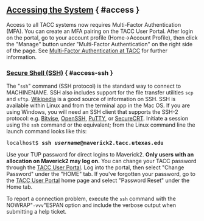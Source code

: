 ## [Accessing the System](#access) { #access }

Access to all TACC systems now requires Multi-Factor Authentication (MFA). You can create an MFA pairing on the TACC User Portal. After login on the portal, go to your account profile (Home->Account Profile), then click the "Manage" button under "Multi-Factor Authentication" on the right side of the page. See [Multi-Factor Authentication at TACC](http://portal.tacc.utexas.edu/tutorials/multifactor-authentication) for further information. 

### [Secure Shell (SSH)](#access-ssh) { #access-ssh }

The "`ssh`" command (SSH protocol) is the standard way to connect to MACHINENAME. SSH also includes support for the file transfer utilities `scp` and `sftp`. [Wikipedia](https://en.wikipedia.org/wiki/Secure_Shell) is a good source of information on SSH. SSH is available within Linux and from the terminal app in the Mac OS. If you are using Windows, you will need an SSH client that supports the SSH-2 protocol: e.g. [Bitvise](https://www.bitvise.com), [OpenSSH](http://www.openssh.com), [PuTTY](https://www.putty.org), or [SecureCRT](https://www.vandyke.com/products/securecrt/). Initiate a session using the `ssh` command or the equivalent; from the Linux command line the launch command looks like this:

<pre class="cmd-line">localhost$ <b>ssh <i>username</i>@maverick2.tacc.utexas.edu</b></pre>

Use your TUP password for direct logins to Maverick2. **Only users with an allocation on Maverick2 may log on.** You can change your TACC password through the [TACC User Portal](TACCUSERPORTAL). Log into the portal, then select "Change Password" under the "HOME" tab. If you've forgotten your password, go to the [TACC User Portal](TACCUSERPORTAL) home page and select "Password Reset" under the Home tab.

To report a connection problem, execute the `ssh` command with the NOWRAP"`-vvv`"ESPAN option and include the verbose output when submitting a help ticket.


